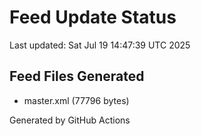 # Feed Update Status
Last updated: Sat Jul 19 14:47:39 UTC 2025

## Feed Files Generated
- master.xml (77796 bytes)

Generated by GitHub Actions
